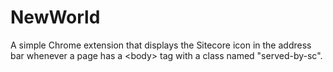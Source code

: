 # NewWorld
A simple Chrome extension that displays the Sitecore icon in the address bar whenever a page has a &lt;body&gt; tag with a class named "served-by-sc".
